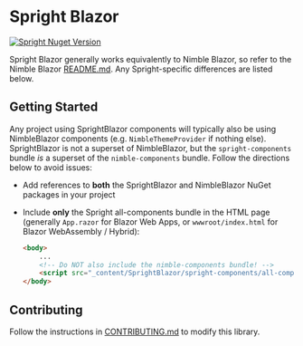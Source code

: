 # Spright Blazor

[![Spright Nuget Version](https://img.shields.io/nuget/v/SprightBlazor.svg)](https://www.nuget.org/packages/SprightBlazor)

Spright Blazor generally works equivalently to Nimble Blazor, so refer to the Nimble Blazor [README.md](/packages/blazor-workspace/NimbleBlazor/README.md). Any Spright-specific differences are listed below.

## Getting Started

Any project using SprightBlazor components will typically also be using NimbleBlazor components (e.g. `NimbleThemeProvider` if nothing else). SprightBlazor is not a superset of NimbleBlazor, but the `spright-components` bundle _is_ a superset of the `nimble-components` bundle. Follow the directions below to avoid issues:

- Add references to **both** the SprightBlazor and NimbleBlazor NuGet packages in your project

- Include **only** the Spright all-components bundle in the HTML page (generally `App.razor` for Blazor Web Apps, or `wwwroot/index.html` for Blazor WebAssembly / Hybrid):

    ```html
    <body>
        ...
        <!-- Do NOT also include the nimble-components bundle! -->
        <script src="_content/SprightBlazor/spright-components/all-components-bundle.min.js"></script>
    </body>
    ```  

## Contributing

Follow the instructions in [CONTRIBUTING.md](/packages/blazor-workspace/SprightBlazor/CONTRIBUTING.md) to modify this library.
